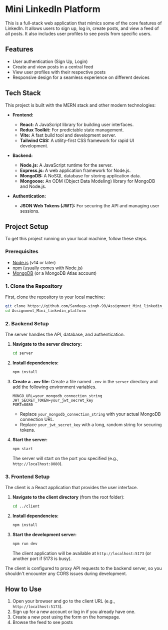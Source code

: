 # Mini LinkedIn Platform

This is a full-stack web application that mimics some of the core features of LinkedIn. It allows users to sign up, log in, create posts, and view a feed of all posts. It also includes user profiles to see posts from specific users.

## Features

*   User authentication (Sign Up, Login)
*   Create and view posts in a central feed
*   View user profiles with their respective posts
*   Responsive design for a seamless experience on different devices

## Tech Stack

This project is built with the MERN stack and other modern technologies:

*   **Frontend:**
    *   **React:** A JavaScript library for building user interfaces.
    *   **Redux Toolkit:** For predictable state management.
    *   **Vite:** A fast build tool and development server.
    *   **Tailwind CSS:** A utility-first CSS framework for rapid UI development.

*   **Backend:**
    *   **Node.js:** A JavaScript runtime for the server.
    *   **Express.js:** A web application framework for Node.js.
    *   **MongoDB:** A NoSQL database for storing application data.
    *   **Mongoose:** An ODM (Object Data Modeling) library for MongoDB and Node.js.

*   **Authentication:**
    *   **JSON Web Tokens (JWT):** For securing the API and managing user sessions.

## Project Setup

To get this project running on your local machine, follow these steps.

### Prerequisites

*   [Node.js](https://nodejs.org/) (v14 or later)
*   [npm](https://www.npmjs.com/) (usually comes with Node.js)
*   [MongoDB](https://www.mongodb.com/try/download/community) (or a MongoDB Atlas account)

### 1. Clone the Repository

First, clone the repository to your local machine:

```bash
git clone https://github.com/Sandeep-singh-99/Assignment_Mini_linkedin_platform.git
cd Assignment_Mini_linkedin_platform
```
### 2. Backend Setup

The server handles the API, database, and authentication.

1.  **Navigate to the server directory:**
    ```bash
    cd server
    ```

2.  **Install dependencies:**
    ```bash
    npm install
    ```

3.  **Create a `.env` file:**
    Create a file named `.env` in the `server` directory and add the following environment variables.

    ```env
    MONGO_URL=your_mongodb_connection_string
    JWT_SECRET_TOKEN=your_jwt_secret_key
    PORT=8080
    ```

    *   Replace `your_mongodb_connection_string` with your actual MongoDB connection URL.
    *   Replace `your_jwt_secret_key` with a long, random string for securing tokens.

4.  **Start the server:**
    ```bash
    npm start
    ```
    The server will start on the port you specified (e.g., `http://localhost:8080`).

### 3. Frontend Setup

The client is a React application that provides the user interface.

1.  **Navigate to the client directory** (from the root folder):
    ```bash
    cd ../client
    ```

2.  **Install dependencies:**
    ```bash
    npm install
    ```

3.  **Start the development server:**
    ```bash
    npm run dev
    ```
    The client application will be available at `http://localhost:5173` (or another port if 5173 is busy).

The client is configured to proxy API requests to the backend server, so you shouldn't encounter any CORS issues during development.

## How to Use

1.  Open your browser and go to the client URL (e.g., `http://localhost:5173`).
2.  Sign up for a new account or log in if you already have one.
3.  Create a new post using the form on the homepage.
4.  Browse the feed to see posts